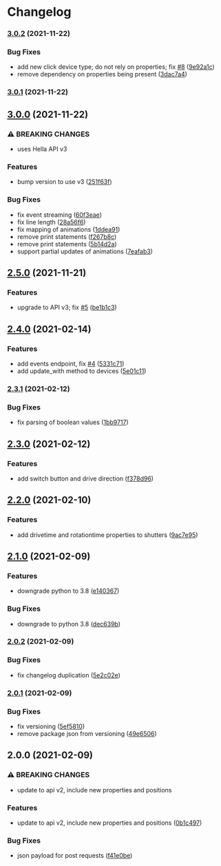 # Changelog


### [3.0.2](https://github.com/muhlba91/onyx-client/compare/v3.0.1...v3.0.2) (2021-11-22)


### Bug Fixes

* add new click device type; do not rely on properties; fix [#8](https://github.com/muhlba91/onyx-client/issues/8) ([9e92a1c](https://github.com/muhlba91/onyx-client/commit/9e92a1c15f27aea6b2a7c1ba5c43f32d362f32a8))
* remove dependency on properties being present ([3dac7a4](https://github.com/muhlba91/onyx-client/commit/3dac7a4afffb079095d9c7a078da0acadf3150ed))

### [3.0.1](https://github.com/muhlba91/onyx-client/compare/v3.0.0...v3.0.1) (2021-11-22)

## [3.0.0](https://github.com/muhlba91/onyx-client/compare/v2.5.0...v3.0.0) (2021-11-22)


### ⚠ BREAKING CHANGES

* uses Hella API v3

### Features

* bump version to use v3 ([251f63f](https://github.com/muhlba91/onyx-client/commit/251f63fa680453117cadbd799a2e494eeb61817b))


### Bug Fixes

* fix event streaming ([60f3eae](https://github.com/muhlba91/onyx-client/commit/60f3eae6f3bec563a15a467dcc1907594969800d))
* fix line length ([28a56f6](https://github.com/muhlba91/onyx-client/commit/28a56f6494bd27120b65755f2f583e45fc26b7c2))
* fix mapping of animations ([1ddea91](https://github.com/muhlba91/onyx-client/commit/1ddea910fd167cf38447c487d19a8cf81d143469))
* remove print statements ([f267b8c](https://github.com/muhlba91/onyx-client/commit/f267b8ccf66bad8afea4f76dbf81473198bc19b4))
* remove print statements ([5b14d2a](https://github.com/muhlba91/onyx-client/commit/5b14d2ab47534c92e063f21f2ab9715e3ef22210))
* support partial updates of animations ([7eafab3](https://github.com/muhlba91/onyx-client/commit/7eafab3f53d2173912e5bcdb0d8f7658fa5883f0))

## [2.5.0](https://github.com/muhlba91/onyx-client/compare/v2.4.0...v2.5.0) (2021-11-21)


### Features

* upgrade to API v3; fix [#5](https://github.com/muhlba91/onyx-client/issues/5) ([be1b1c3](https://github.com/muhlba91/onyx-client/commit/be1b1c39ca7472251e8243917480270de4f2eae7))

## [2.4.0](https://github.com/muhlba91/onyx-client/compare/v2.3.1...v2.4.0) (2021-02-14)


### Features

* add events endpoint, fix [#4](https://github.com/muhlba91/onyx-client/issues/4) ([5331c71](https://github.com/muhlba91/onyx-client/commit/5331c71dedbe839d8ca93b012afd612e2854a7b8))
* add update_with method to devices ([5e01c11](https://github.com/muhlba91/onyx-client/commit/5e01c11bf6e9221d6f42a5aa61eaab0d1ea767cc))

### [2.3.1](https://github.com/muhlba91/onyx-client/compare/v2.3.0...v2.3.1) (2021-02-12)


### Bug Fixes

* fix parsing of boolean values ([1bb9717](https://github.com/muhlba91/onyx-client/commit/1bb9717a2f1da871e6562d006f6b69d319e5b75c))

## [2.3.0](https://github.com/muhlba91/onyx-client/compare/v2.2.0...v2.3.0) (2021-02-12)


### Features

* add switch button and drive direction ([f378d96](https://github.com/muhlba91/onyx-client/commit/f378d9635cf0f26924242e860666793cef3b9a0c))

## [2.2.0](https://github.com/muhlba91/onyx-client/compare/v2.1.0...v2.2.0) (2021-02-10)


### Features

* add drivetime and rotationtime properties to shutters ([9ac7e95](https://github.com/muhlba91/onyx-client/commit/9ac7e9511caa0578684240c2e0d6890a375f13bc))

## [2.1.0](https://github.com/muhlba91/onyx-client/compare/v2.0.2...v2.1.0) (2021-02-09)


### Features

* downgrade python to 3.8 ([e140367](https://github.com/muhlba91/onyx-client/commit/e140367bb6138c7ed33e0712d1fa9d233fbf9c1d))


### Bug Fixes

* downgrade to python 3.8 ([dec639b](https://github.com/muhlba91/onyx-client/commit/dec639bf42ccfd6ba06478d8179b5606c3544e34))

### [2.0.2](https://github.com/muhlba91/onyx-client/compare/v2.0.1...v2.0.2) (2021-02-09)


### Bug Fixes

* fix changelog duplication ([5e2c02e](https://github.com/muhlba91/onyx-client/commit/5e2c02e6e5d56664e5e4f71b6be0827daf7d118b))

### [2.0.1](https://github.com/muhlba91/onyx-client/compare/v2.0.0...v2.0.1) (2021-02-09)


### Bug Fixes

* fix versioning ([5ef5810](https://github.com/muhlba91/onyx-client/commit/5ef581036f472bcf1874e33ba4e962c8d20c3b97))
* remove package json from versioning ([49e6506](https://github.com/muhlba91/onyx-client/commit/49e6506c56909dff64dc1b632c096ee237a695b5))

## 2.0.0 (2021-02-09)


### ⚠ BREAKING CHANGES

* update to api v2, include new properties and positions

### Features

* update to api v2, include new properties and positions ([0b1c497](https://github.com/muhlba91/onyx-client/commit/0b1c497262a91c7b61b65eb9f7c315eac16522d9))


### Bug Fixes

* json payload for post requests ([f41e0be](https://github.com/muhlba91/onyx-client/commit/f41e0bea5a496b0cdad2b697ce483bcd8002a716))
